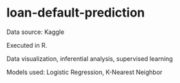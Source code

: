 # loan-default-prediction

Data source: Kaggle

Executed in R.

Data visualization, inferential analysis, supervised learning

Models used: Logistic Regression, K-Nearest Neighbor
